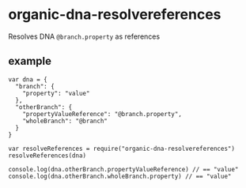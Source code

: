 # organic-dna-resolvereferences

Resolves DNA `@branch.property` as references

## example

    var dna = {
      "branch": {
        "property": "value"
      },
      "otherBranch": {
        "propertyValueReference": "@branch.property",
        "wholeBranch": "@branch"
      }
    }

    var resolveReferences = require("organic-dna-resolvereferences")
    resolveReferences(dna)

    console.log(dna.otherBranch.propertyValueReference) // == "value"
    console.log(dna.otherBranch.wholeBranch.property) // == "value"